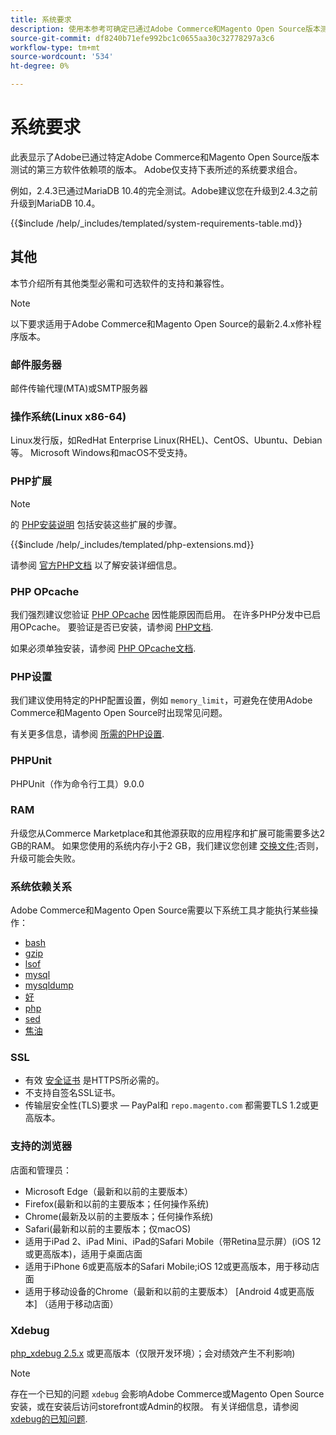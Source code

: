 ```yaml
---
title: 系统要求
description: 使用本参考可确定已通过Adobe Commerce和Magento Open Source版本测试的所需软件依赖项。
source-git-commit: df8240b71efe992bc1c0655aa30c32778297a3c6
workflow-type: tm+mt
source-wordcount: '534'
ht-degree: 0%

---
```



# 系统要求

此表显示了Adobe已通过特定Adobe Commerce和Magento Open Source版本测试的第三方软件依赖项的版本。 Adobe仅支持下表所述的系统要求组合。

例如，2.4.3已通过MariaDB 10.4的完全测试。Adobe建议您在升级到2.4.3之前升级到MariaDB 10.4。

{{$include /help/_includes/templated/system-requirements-table.md}}

## 其他

本节介绍所有其他类型必需和可选软件的支持和兼容性。

>[!NOTE]
>
>以下要求适用于Adobe Commerce和Magento Open Source的最新2.4.x修补程序版本。

### 邮件服务器

邮件传输代理(MTA)或SMTP服务器

### 操作系统(Linux x86-64)

Linux发行版，如RedHat Enterprise Linux(RHEL)、CentOS、Ubuntu、Debian等。 Microsoft Windows和macOS不受支持。

### PHP扩展

>[!NOTE]
>
>的 [PHP安装说明](prerequisites/php-settings.md) 包括安装这些扩展的步骤。

{{$include /help/_includes/templated/php-extensions.md}}

请参阅 [官方PHP文档](https://php.net/manual/en/extensions.php) 以了解安装详细信息。

### PHP OPcache

我们强烈建议您验证 [PHP OPcache](https://php.net/manual/en/intro.opcache.php) 因性能原因而启用。 在许多PHP分发中已启用OPcache。 要验证是否已安装，请参阅 [PHP文档](prerequisites/php-settings.md).

如果必须单独安装，请参阅 [PHP OPcache文档](https://php.net/manual/en/opcache.setup.php).

### PHP设置

我们建议使用特定的PHP配置设置，例如 `memory_limit`，可避免在使用Adobe Commerce和Magento Open Source时出现常见问题。

有关更多信息，请参阅 [所需的PHP设置](prerequisites/php-settings.md).

### PHPUnit

PHPUnit（作为命令行工具）9.0.0

### RAM

升级您从Commerce Marketplace和其他源获取的应用程序和扩展可能需要多达2 GB的RAM。 如果您使用的系统内存小于2 GB，我们建议您创建 [交换文件](https://support.magento.com/hc/en-us/articles/360032980432);否则，升级可能会失败。

### 系统依赖关系

Adobe Commerce和Magento Open Source需要以下系统工具才能执行某些操作：

- [bash](https://www.gnu.org/software/bash/)
- [gzip](https://www.gzip.org/)
- [lsof](https://linux.die.net/man/8/lsof)
- [mysql](https://www.mysql.com/)
- [mysqldump](https://dev.mysql.com/doc/refman/8.0/en/mysqldump.html)
- [好](https://linux.die.net/man/1/nice)
- [php](https://www.php.net/)
- [sed](https://www.gnu.org/software/sed/manual/sed.html)
- [焦油](https://linux.die.net/man/1/tar)

### SSL

- 有效 [安全证书](https://glossary.magento.com/security-certificate) 是HTTPS所必需的。
- 不支持自签名SSL证书。
- 传输层安全性(TLS)要求 — PayPal和 `repo.magento.com` 都需要TLS 1.2或更高版本。

### 支持的浏览器

店面和管理员：

- Microsoft Edge（最新和以前的主要版本）
- Firefox(最新和以前的主要版本；任何操作系统)
- Chrome(最新及以前的主要版本；任何操作系统)
- Safari(最新和以前的主要版本；仅macOS)
- 适用于iPad 2、iPad Mini、iPad的Safari Mobile（带Retina显示屏）(iOS 12或更高版本)，适用于桌面店面
- 适用于iPhone 6或更高版本的Safari Mobile;iOS 12或更高版本，用于移动店面
- 适用于移动设备的Chrome（最新和以前的主要版本） [Android 4或更高版本] （适用于移动店面）

### Xdebug

[php_xdebug 2.5.x](https://xdebug.org/download) 或更高版本（仅限开发环境）；会对绩效产生不利影响)

>[!NOTE]
>
>存在一个已知的问题 `xdebug` 会影响Adobe Commerce或Magento Open Source安装，或在安装后访问storefront或Admin的权限。 有关详细信息，请参阅 [xdebug的已知问题](https://support.magento.com/hc/en-us/articles/360034242212).
